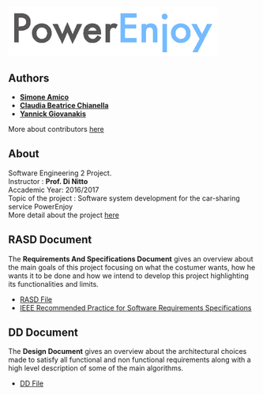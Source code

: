 # <img src="/Logo.png" align="left" height="100px" /></br></br></br>



## Authors
* **[Simone Amico](https://github.com/simoamico94)** 
* **[Claudia Beatrice Chianella](https://github.com/clauchian)**
* **[Yannick Giovanakis](https://github.com/yangi92)**

More about contributors [here](https://github.com/yangi92/SE2_PowerEnJoy/graphs/contributors)

## About
Software Engineering 2 Project.</br>
Instructor : **Prof. Di Nitto**</br>
Accademic Year: 2016/2017 </br>
Topic of the project : Software system development for the car-sharing service PowerEnjoy</br>
More detail about the project [here](https://github.com/yangi92/SE2_PowerEnJoy/blob/master/Assignments%20AA%202016-2017.pdf)

## RASD Document
The **Requirements And Specifications Document** gives an overview about the main goals of this project focusing on what the costumer wants, how he wants it to be done and how we intend to develop this project highlighting its functionalities and limits. </br>
* [RASD File](https://github.com/yangi92/SE2_PowerEnJoy/blob/master/Releases/RASD.pdf)
* [IEEE Recommended Practice for Software Requirements Specifications](http://www.math.uaa.alaska.edu/~afkjm/cs401/IEEE830.pdf)

## DD Document
The **Design Document** gives an overview about the architectural choices made to satisfy all functional and non functional requirements along with a high level description of some of the main algorithms.</br>
* [DD File](https://github.com/yangi92/SE2_PowerEnJoy/blob/master/Releases/DD.pdf)



